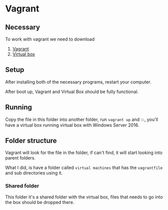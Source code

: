 # Vagrant

## Necessary

To work with vagrant we need to download

1. [Vagrant](https://www.vagrantup.com/docs/installation)
2. [Virtual box](https://www.virtualbox.org/)

## Setup

After installing both of the necessary programs, restart your computer.

After boot up, Vagrant and Virtual Box should be fully functional.

## Running

Copy the file in this folder into another folder, run `vagrant up` and 💥,
you'll have a virtual box running virtual box with Windows Server 2016.

## Folder structure

Vagrant will look for the file in the folder, if can't find, it will start looking into parent folders.

What I did, is have a folder called `virtual machines` that has the `vagrantfile` and sub directories using it.

### Shared folder

This folder it's a shared folder with the virtual box, files that needs to go into the box should be dropped there.

